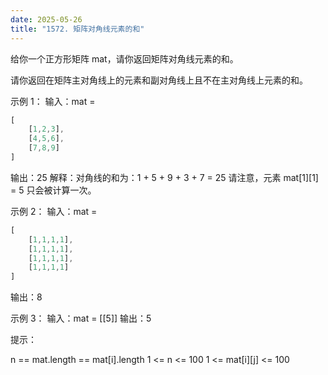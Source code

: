 ```yaml
---
date: 2025-05-26
title: "1572. 矩阵对角线元素的和"
---
```


给你一个正方形矩阵 mat，请你返回矩阵对角线元素的和。

请你返回在矩阵主对角线上的元素和副对角线上且不在主对角线上元素的和。

示例  1：
输入：mat =

```rust
[
    [1,2,3],
    [4,5,6],
    [7,8,9]
]
```

输出：25
解释：对角线的和为：1 + 5 + 9 + 3 + 7 = 25
请注意，元素 mat\[1][1] = 5 只会被计算一次。

示例  2：
输入：mat =

```rust
[
    [1,1,1,1],
    [1,1,1,1],
    [1,1,1,1],
    [1,1,1,1]
]
```

输出：8

示例 3：
输入：mat = \[[5]]
输出：5

提示：

n == mat.length == mat[i].length
1 <= n <= 100
1 <= mat\[i][j] <= 100

